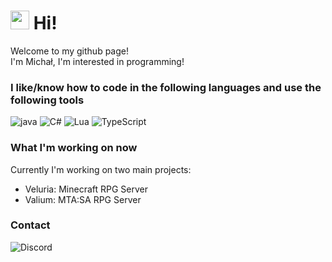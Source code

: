 <h1><img src="https://emojis.slackmojis.com/emojis/images/1531849430/4246/blob-sunglasses.gif?1531849430" width="30"/> Hi! </h1>


<p>Welcome to my github page! </br> I'm Michał, I'm interested in programming!
<h3>I like/know how to code in the following languages and use the following tools</h3>
<p>
  <img alt="java" src="https://img.shields.io/badge/Java-%23ED8B00.svg?style=flat-square&logo=java&logoColor=white" />
  <img alt="C#" src="https://img.shields.io/badge/-C%23-239120?style=flat-square&logo=C%20sharp&logoColor=white" />
  <img alt="Lua" src="https://img.shields.io/badge/Lua-325ea8?style=flat-square&logo=lua%logoColor=white"/>
  <img alt="TypeScript" src="https://img.shields.io/badge/TypeScript-055ef5?style=flat-square&logo=lua%logoColor=white"/>
</p>

<h3>What I'm working on now</h3>
Currently I'm working on two main projects:

- Veluria: Minecraft RPG Server
- Valium: MTA:SA RPG Server

<h3>Contact</h3>
<a href="https://discord.com/users/1166856040881598566">
  <img align="left" alt="Discord" src="https://img.shields.io/badge/-Discord-355FEA?style=flat-                      square&logo=Discord&logoColor=white" />
</a>

<br/>
